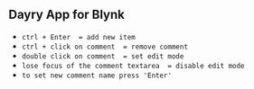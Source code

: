 ## Dayry App for Blynk

- `ctrl + Enter  = add new item`
- `ctrl + click on comment  = remove comment`
- `double click on comment  = set edit mode`
- `lose focus of the comment textarea  = disable edit mode`
- `to set new comment name press 'Enter'`
